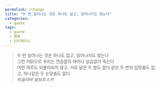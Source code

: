 ```yaml
---
permalink: /change
title: "두 번 일어나는 것은 하나도 없고, 일어나지도 않는다"
categories:
  - quote
tags: 
  - quote
  - 행복
  - 인터페이스
---
```

> 두 번 일어나는 것은 하나도 없고, 일어나지도 않는다  
> 그런 까닭으로 우리는 연습없이 태어나 실습없이 죽는다  
> 어떤 하루도 되풀이되지 않고, 서로 닮은 두 밤도 없다 같은 두 번의 입맞춤도 없고, 하나같은 두 눈맞춤도 없다  
> <cite>비슬라바 쉼보르스카</cite>